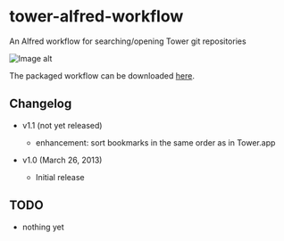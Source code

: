 tower-alfred-workflow
=====================

An Alfred workflow for searching/opening Tower git repositories

![Image alt](https://raw.github.com/cjlucas/tower-alfred-workflow/master/screenshot.png)

The packaged workflow can be downloaded [here](https://github.com/cjlucas/tower-alfred-workflow/raw/master/tower-alfred-workflow.alfredworkflow).

Changelog
---------

- v1.1 (not yet released)
  - enhancement: sort bookmarks in the same order as in Tower.app

- v1.0 (March 26, 2013)
  - Initial release

TODO
----
- nothing yet
